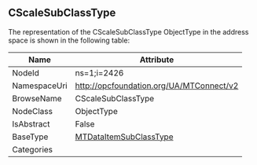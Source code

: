 <!-- objecttype -->
## CScaleSubClassType
  
<!-- end of text -->
The representation of the CScaleSubClassType ObjectType in the address space is shown in the following table:  

|Name|Attribute|
|---|---|
|NodeId|ns=1;i=2426|
|NamespaceUri|http://opcfoundation.org/UA/MTConnect/v2|
|BrowseName|CScaleSubClassType|
|NodeClass|ObjectType|
|IsAbstract|False|
|BaseType|[MTDataItemSubClassType](../../ObjectTypes/MTDataItemSubClassType/readme.md)|
|Categories||

